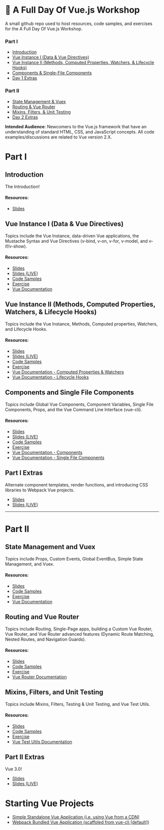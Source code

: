 # 🚀 A Full Day Of Vue.js Workshop

A small github repo used to host resources, code samples, and exercises for the A Full Day Of Vue.js Workshop.

### Part I
* [Introduction](#introduction)
* [Vue Instance I (Data & Vue Directives)](#vue-instance-i-data--vue-directives)
* [Vue Instance II (Methods, Computed Properties, Watchers, & Lifecycle Hooks)](#vue-instance-ii-methods-computed-properties-watchers--lifecycle-hooks)
* [Components & Single-File Components](#components-and-single-file-components)
* [Day 1 Extras](#day-1-extras)

### Part II
* [State Management & Vuex](#state-management-and-vuex)
* [Routing & Vue Router](#routing-and-vue-router)
* [Mixins, Filters, & Unit Testing](#mixins-filters-and-unit-testing)
* [Day 2 Extras](#day-2-extras)

__Intended Audience__: Newcomers to the Vue.js framework that have an understanding of standard HTML, CSS, and JavaScript concepts. All code examples/discussions are related to Vue version 2.X.

# Part I

## Introduction

The Introduction!

#### Resources:

* [Slides](https://slides.com/djirdehh/intro_to_vue_01-1)

## Vue Instance I (Data & Vue Directives)

Topics include the Vue Instance, data-driven Vue applications, the Mustache Syntax and Vue Directives (v-bind, v-on, v-for, v-model, and v-if/v-show).

#### Resources:

* [Slides](https://slides.com/djirdehh/intro_to_vue_02)
* [Slides (LIVE)](https://slides.com/djirdehh/intro_to_vue_02/live)
* [Code Samples](https://github.com/djirdehh/intro-to-vue-workshop/tree/master/01-vue-instance-I/code-samples)
* [Exercise](https://github.com/djirdehh/intro-to-vue-workshop/tree/master/01-vue-instance-I/exercise)
* [Vue Documentation](https://vuejs.org/v2/guide/instance.html)

## Vue Instance II (Methods, Computed Properties, Watchers, & Lifecycle Hooks)

Topics include the Vue Instance, Methods, Computed properties, Watchers, and Lifecycle Hooks.

#### Resources:

* [Slides](https://slides.com/djirdehh/intro_to_vue_02-6)
* [Slides (LIVE)](https://slides.com/djirdehh/intro_to_vue_02-6/live)
* [Code Samples](https://github.com/djirdehh/intro-to-vue-workshop/tree/master/02-vue-instance-II/code-samples)
* [Exercise](https://github.com/djirdehh/intro-to-vue-workshop/tree/master/02-vue-instance-II/exercise)
* [Vue Documentation - Computed Properties & Watchers](https://vuejs.org/v2/guide/computed.html)
* [Vue Documentation - Lifecycle Hooks](https://vuejs.org/v2/guide/instance.html#Instance-Lifecycle-Hooks)

## Components and Single File Components

Topics include Global Vue Components, Component Variables, Single File Components, Props, and the Vue Command Line Interface (vue-cli).

#### Resources:

* [Slides](https://slides.com/djirdehh/intro_to_vue_02-2)
* [Slides (LIVE)](https://slides.com/djirdehh/intro_to_vue_02-2/live)
* [Code Samples](https://github.com/djirdehh/intro-to-vue-workshop/tree/master/03-components-and-single-file-components/code-samples)
* [Exercise](https://github.com/djirdehh/intro-to-vue-workshop/tree/master/03-components-and-single-file-components/exercise)
* [Vue Documentation - Components](https://vuejs.org/v2/guide/components.html)
* [Vue Documentation - Single File Components](https://vuejs.org/v2/guide/single-file-components.html)

## Part I Extras

Alternate component templates, render functions, and introducing CSS libraries to Webpack Vue projects.

* [Slides](https://slides.com/djirdehh/intro_to_vue_02-cb6f58b4-a361-4138-a900-e699f031111b)
* [Slides (LIVE)](https://slides.com/djirdehh/intro_to_vue_02-cb6f58b4-a361-4138-a900-e699f031111b/live)
___________

# Part II

## State Management and Vuex

Topics include Props, Custom Events, Global EventBus, Simple State Management, and Vuex.

#### Resources:

* [Slides](https://slides.com/djirdehh/intro_to_vue_01-1-3)
* [Code Samples](https://github.com/djirdehh/intro-to-vue-workshop/tree/master/04-state-management-and-vuex/code-samples)
* [Exercise](https://github.com/djirdehh/intro-to-vue-workshop/tree/master/04-state-management-and-vuex/exercise)
* [Vue Documentation](https://vuejs.org/v2/guide/state-management.html)

## Routing and Vue Router

Topics include Routing, Single-Page apps, building a Custom Vue Router, Vue Router, and Vue Router advanced features (Dynamic Route Matching, Nested Routes, and Navigation Guards).

#### Resources:

* [Slides](https://slides.com/djirdehh/intro_to_vue_01-1-3-9)
* [Code Samples](https://github.com/djirdehh/intro-to-vue-workshop/tree/master/05-routing/code-samples)
* [Exercise](https://github.com/djirdehh/intro-to-vue-workshop/tree/master/05-routing/exercise)
* [Vue Router Documentation](https://router.vuejs.org/)

## Mixins, Filters, and Unit Testing

Topics include Mixins, Filters, Testing & Unit Testing, and Vue Test Utils.

#### Resources:

* [Slides](https://slides.com/djirdehh/intro_to_vue_02-7)
* [Code Samples](https://github.com/djirdehh/intro-to-vue-workshop/tree/master/06-mixins-filters-and-testing/code-samples)
* [Exercise](https://github.com/djirdehh/intro-to-vue-workshop/tree/master/06-mixins-filters-and-testing/exercise)
* [Vue Test Utils Documentation](https://vue-test-utils.vuejs.org/)

## Part II Extras

Vue 3.0!

* [Slides](https://slides.com/djirdehh/intro_to_vue_01-1-8)
* [Slides (LIVE)](https://slides.com/djirdehh/intro_to_vue_01-1-8/live)

# Starting Vue Projects

* [Simple Standalone Vue Application (i.e. using Vue from a CDN)](https://github.com/djirdehh/intro-to-vue-workshop/tree/master/00-starting-vue-projects/standalone)
* [Webpack Bundled Vue Application (scaffoled from vue-cli [default])](https://github.com/djirdehh/intro-to-vue-workshop/tree/master/00-starting-vue-projects/webpack-bundled)

